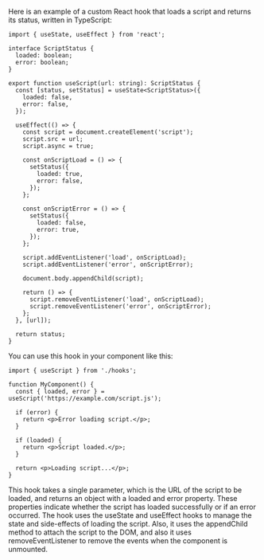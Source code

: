 Here is an example of a custom React hook that loads a script and returns its status, written in TypeScript:

```javascript:
import { useState, useEffect } from 'react';

interface ScriptStatus {
  loaded: boolean;
  error: boolean;
}

export function useScript(url: string): ScriptStatus {
  const [status, setStatus] = useState<ScriptStatus>({
    loaded: false,
    error: false,
  });

  useEffect(() => {
    const script = document.createElement('script');
    script.src = url;
    script.async = true;

    const onScriptLoad = () => {
      setStatus({
        loaded: true,
        error: false,
      });
    };

    const onScriptError = () => {
      setStatus({
        loaded: false,
        error: true,
      });
    };

    script.addEventListener('load', onScriptLoad);
    script.addEventListener('error', onScriptError);

    document.body.appendChild(script);

    return () => {
      script.removeEventListener('load', onScriptLoad);
      script.removeEventListener('error', onScriptError);
    };
  }, [url]);

  return status;
}
```

You can use this hook in your component like this:

```javascript:
import { useScript } from './hooks';

function MyComponent() {
  const { loaded, error } = useScript('https://example.com/script.js');

  if (error) {
    return <p>Error loading script.</p>;
  }

  if (loaded) {
    return <p>Script loaded.</p>;
  }

  return <p>Loading script...</p>;
}
```

This hook takes a single parameter, which is the URL of the script to be loaded, and returns an object with a loaded and error property. These properties indicate whether the script has loaded successfully or if an error occurred. The hook uses the useState and useEffect hooks to manage the state and side-effects of loading the script. Also, it uses the appendChild method to attach the script to the DOM, and also it uses removeEventListener to remove the events when the component is unmounted.
